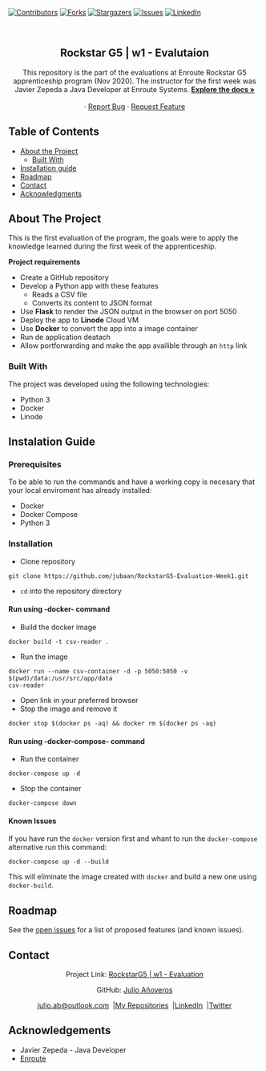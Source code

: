 [![Contributors][contributors-shield]][contributors-url]
[![Forks][forks-shield]][forks-url]
[![Stargazers][stars-shield]][stars-url]
[![Issues][issues-shield]][issues-url]
[![LinkedIn][linkedin-shield2]][linkedin-url2]

<!-- PROJECT LOGO -->
<br />
<p align="center">
  <h2 align="center">Rockstar G5 | w1 - Evalutaion</h2>
  <p align="center">
    This repository is the part of the evaluations at Enroute Rockstar G5
    apprenticeship program (Nov 2020). The instructor for the first week was
    Javier Zepeda a Java Developer at Enroute Systems.
    <a href="https://github.com/jubaan/RockstarG5-Evaluation-Week1"><strong>Explore the docs »</strong></a>
    <br />
    <br />
    ·
    <a href="https://github.com/jubaan/RockstarG5-Evaluation-Week1/issues">Report Bug</a>
    ·
    <a href="https://github.com/jubaan/RockstarG5-Evaluation-Week1/issues">Request Feature</a>
  </p>
</p>

## Table of Contents
* [About the Project](#about-the-project)
  * [Built With](#built-with)
* [Installation guide](#instalation-guide)
* [Roadmap](#roadmap)
* [Contact](#contact)
* [Acknowledgments](#acknowldgements)
<!-- ABOUT THE PROJECT -->

## About The Project

This is the first evaluation of the program, the goals were to apply the
knowledge learned during the first week of the apprenticeship.

**Project requirements**
- Create a GitHub repository
- Develop a Python app with these features
  - Reads a CSV file
  - Converts its content to JSON format
- Use **Flask** to render the JSON output in the browser on port 5050 
- Deploy the app to **Linode** Cloud VM
- Use **Docker** to convert the app into a image container
- Run de application deatach
- Allow portforwarding and make the app availible through an `http` link

### Built With

The project was developed using the following technologies:
- Python 3 
- Docker
- Linode

## Instalation Guide

### Prerequisites

To be able to run the commands and have a working copy is necesary that your 
local enviroment has already
installed:
- Docker
- Docker Compose
- Python 3

### Installation

- Clone repository
```
git clone https://github.com/jubaan/RockstarG5-Evaluation-Week1.git
```
- `cd` into the repository directory

#### Run using -docker- command

- Build the docker image
```
docker build -t csv-reader .
```
- Run the image
```
docker run --name csv-container -d -p 5050:5050 -v $(pwd)/data:/usr/src/app/data
csv-reader
```
- Open link in your preferred browser
- Stop the image and remove it
```
docker stop $(docker ps -aq) && docker rm $(docker ps -aq)
```
#### Run using -docker-compose- command

- Run the container
```
docker-compose up -d
```
- Stop the container
```
docker-compose down
```
#### Known Issues

If you have run the `docker` version first and whant to run the
`docker-compose` alternative run this command:
```
docker-compose up -d --build
```
This will eliminate the image created with `docker` and build a new one
using `docker-build`.

## Roadmap

See the [open issues](https://github.com/jubaan/RockstarG5-Evaluation-Week1/issues) for a list of proposed features (and known issues).

## Contact
<p align="center">Project Link: <a href="https://github.com/jubaan/RockstarG5-Evaluation-Week1">RockstarG5 | w1 - Evaluation</a></p>
<p align="center">GitHub: <a href="https://github.com/jubaan">Julio Añoveros</a></p>
<p align="center" style="display: flex; justify-content: center; align-items: center;">
    <a target="_blank" href="https://mail.google.com/mail/?view=cm&fs=1&tf=1&to=julio.ab@outlook.com
">
      julio.ab@outlook.com
    </a> &nbsp; |
    <a target="_blank" href="https://github.com/jubaan?tab=repositories">
        My Repositories
    </a> &nbsp; |
    <a target="_blank" href="www.linkedin.com/in/jubaan">
      LinkedIn
    </a> &nbsp; |
    <a target="_blank" href="https://twitter.com/AnoverosJulio">
      Twitter
    </a>
</p>

## Acknowledgements
- Javier Zepeda - Java Developer
- [Enroute](http://www.enroutesystems.com)

<!-- MARKDOWN LINKS & IMAGES -->
[contributors-shield]: https://img.shields.io/github/contributors/jubaan/RockstarG5-Evaluation-Week1.svg?style=flat-square
[contributors-url]: https://github.com/jubaan/RockstarG5-Evaluation-Week1/graphs/contributors
[forks-shield]: https://img.shields.io/github/forks/jubaan/RockstarG5-Evaluation-Week1.svg?style=flat-square
[forks-url]: https://github.com/jubaan/RockstarG5-Evaluation-Week1/network/members
[stars-shield]: https://img.shields.io/github/stars/jubaan/RockstarG5-Evaluation-Week1.svg?style=flat-square
[stars-url]: https://github.com/jubaan/RockstarG5-Evaluation-Week1/stargazers
[issues-shield]: https://img.shields.io/github/issues/jubaan/RockstarG5-Evaluation-Week1.svg?style=flat-square
[issues-url]: https://github.com/jubaan/RockstarG5-Evaluation-Week1/issues
[license-shield]: https://img.shields.io/github/license/jubaan/RockstarG5-Evaluation-Week1.svg?style=flat-square
[license-url]: https://github.com/jubaan/RockstarG5-Evaluation-Week1/blob/master/LICENSE.txt
[linkedin-shield2]: https://img.shields.io/badge/-LinkedIn-black.svg?style=flat-square&logo=linkedin&colorB=555
[linkedin-url2]: https://www.linkedin.com/in/jubaan/
